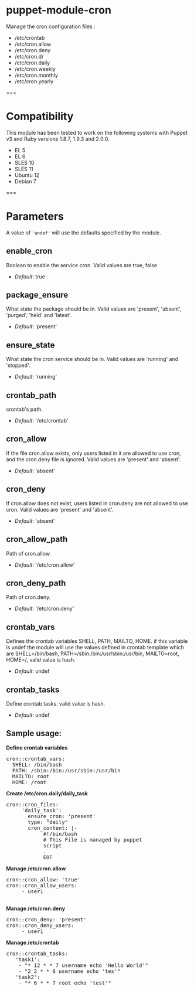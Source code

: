 # puppet-module-cron

Manage the cron configuration files :

- /etc/crontab
- /etc/cron.allow
- /etc/cron.deny
- /etc/cron.d/
- /etc/cron.daily
- /etc/cron.weekly
- /etc/cron.monthly
- /etc/cron.yearly


===

# Compatibility

This module has been tested to work on the following systems with Puppet v3 and Ruby versions 1.8.7, 1.9.3 and 2.0.0.

 * EL 5
 * EL 6
 * SLES 10
 * SLES 11
 * Ubuntu 12
 * Debian 7

===

# Parameters
A value of `'undef'` will use the defaults specified by the module.


enable_cron
---------------
Boolean to enable the service cron. Valid values are true, false

- *Default*: true

package_ensure
----------------
What state the package should be in. Valid values are 'present', 'absent', 'purged', 'held' and 'latest'.

- *Default*: 'present'

ensure_state
---------------
What state the cron service should be in. Valid values are 'running' and 'stopped'.

- *Default*: 'running'

crontab_path
---------------
crontab's path.

- *Default*: '/etc/crontab'

cron_allow
--------------
If the file cron.allow exists, only users listed in it are allowed to use cron, and the cron.deny file is ignored. Valid values are 'present' and 'absent'.

- *Default*: 'absent'

cron_deny
------------
If cron.allow does not exist, users listed in cron.deny are not allowed to use cron. Valid values are 'present' and 'absent'.

- *Default*: 'absent'

cron_allow_path
---------------
Path of cron.allow.

- *Default*: '/etc/cron.allow'

cron_deny_path
--------------
Path of cron.deny.

- *Default*: '/etc/cron.deny'

crontab_vars
-------------
Defines the crontab variables SHELL, PATH, MAILTO, HOME. if this variable is undef the module will use the values defined in crontab template which are SHELL=/bin/bash, PATH=/sbin:/bin:/usr/sbin:/usr/bin, MAILTO=root, HOME=/, valid value is hash.

- *Default*: undef

crontab_tasks
----------------
Define crontab tasks. valid value is hash.

- *Default*: undef

## Sample usage:

**Define crontab variables**
<pre>
cron::crontab_vars:
  SHELL: /bin/bash
  PATH: /sbin:/bin:/usr/sbin:/usr/bin
  MAILTO: root
  HOME: /root
</pre>

**Create /etc/cron.daily/daily_task**
<pre>
cron::cron_files:
     'daily_task':
       ensure_cron: 'present'
       type: "daily"
       cron_content: |-
            #!/bin/bash
            # This File is managed by puppet
            script
            .
            EOF
</pre>

**Manage /etc/cron.allow**
<pre>
cron::cron_allow: 'true'
cron::cron_allow_users:
     - user1

</pre>

**Manage /etc/cron.deny**
<pre>
cron::cron_deny: 'present'
cron::cron_deny_users:
     - user1
</pre>

**Manage /etc/crontab**
<pre>
cron::crontab_tasks:
   'task1':
    - "* 12 * * 7 username echo 'Hello World'"
    - "2 2 * * 6 username echo 'tes'"
   'task2':
    - "* 6 * * 7 root echo 'test'"
</pre>

